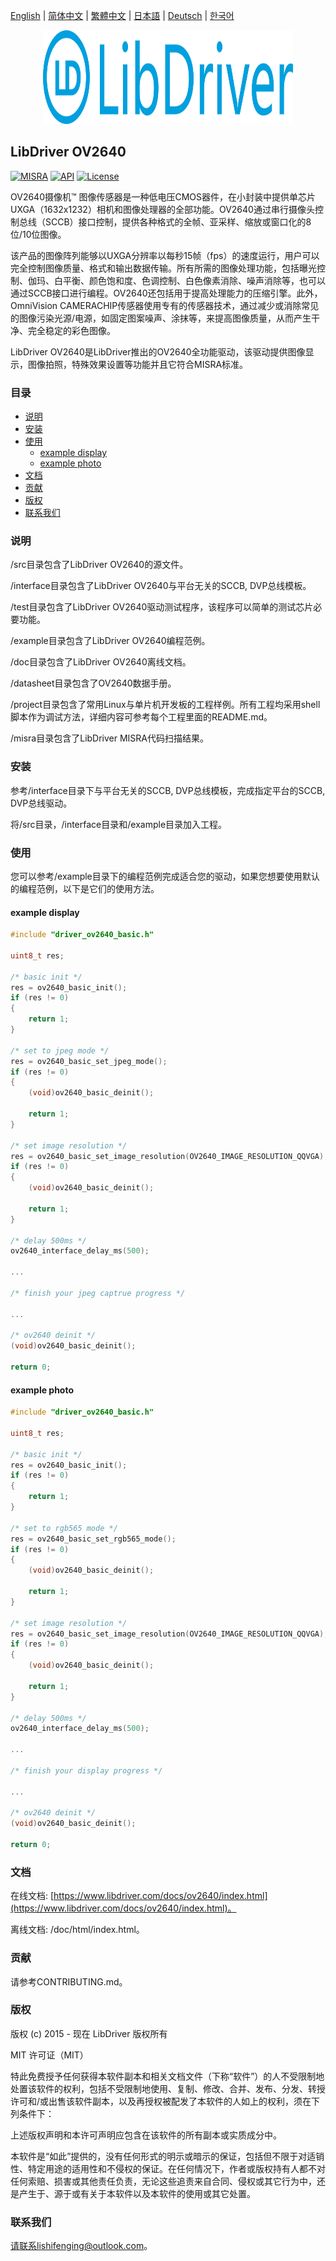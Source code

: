 [English](/README.md) | [ 简体中文](/README_zh-Hans.md) | [繁體中文](/README_zh-Hant.md) | [日本語](/README_ja.md) | [Deutsch](/README_de.md) | [한국어](/README_ko.md)

<div align=center>
<img src="/doc/image/logo.svg" width="400" height="150"/>
</div>

## LibDriver OV2640

[![MISRA](https://img.shields.io/badge/misra-compliant-brightgreen.svg)](/misra/README.md) [![API](https://img.shields.io/badge/api-reference-blue.svg)](https://www.libdriver.com/docs/ov2640/index.html) [![License](https://img.shields.io/badge/license-MIT-brightgreen.svg)](/LICENSE)

OV2640摄像机™ 图像传感器是一种低电压CMOS器件，在小封装中提供单芯片UXGA（1632x1232）相机和图像处理器的全部功能。OV2640通过串行摄像头控制总线（SCCB）接口控制，提供各种格式的全帧、亚采样、缩放或窗口化的8位/10位图像。

该产品的图像阵列能够以UXGA分辨率以每秒15帧（fps）的速度运行，用户可以完全控制图像质量、格式和输出数据传输。所有所需的图像处理功能，包括曝光控制、伽玛、白平衡、颜色饱和度、色调控制、白色像素消除、噪声消除等，也可以通过SCCB接口进行编程。OV2640还包括用于提高处理能力的压缩引擎。此外，OmniVision CAMERACHIP传感器使用专有的传感器技术，通过减少或消除常见的图像污染光源/电源，如固定图案噪声、涂抹等，来提高图像质量，从而产生干净、完全稳定的彩色图像。

LibDriver OV2640是LibDriver推出的OV2640全功能驱动，该驱动提供图像显示，图像拍照，特殊效果设置等功能并且它符合MISRA标准。

### 目录

  - [说明](#说明)
  - [安装](#安装)
  - [使用](#使用)
    - [example display](#example-display)
    - [example photo](#example-photo)
  - [文档](#文档)
  - [贡献](#贡献)
  - [版权](#版权)
  - [联系我们](#联系我们)

### 说明

/src目录包含了LibDriver OV2640的源文件。

/interface目录包含了LibDriver OV2640与平台无关的SCCB, DVP总线模板。

/test目录包含了LibDriver OV2640驱动测试程序，该程序可以简单的测试芯片必要功能。

/example目录包含了LibDriver OV2640编程范例。

/doc目录包含了LibDriver OV2640离线文档。

/datasheet目录包含了OV2640数据手册。

/project目录包含了常用Linux与单片机开发板的工程样例。所有工程均采用shell脚本作为调试方法，详细内容可参考每个工程里面的README.md。

/misra目录包含了LibDriver MISRA代码扫描结果。

### 安装

参考/interface目录下与平台无关的SCCB, DVP总线模板，完成指定平台的SCCB, DVP总线驱动。

将/src目录，/interface目录和/example目录加入工程。

### 使用

您可以参考/example目录下的编程范例完成适合您的驱动，如果您想要使用默认的编程范例，以下是它们的使用方法。

#### example display

```C
#include "driver_ov2640_basic.h"

uint8_t res;

/* basic init */
res = ov2640_basic_init();
if (res != 0)
{
    return 1;
}

/* set to jpeg mode */
res = ov2640_basic_set_jpeg_mode();
if (res != 0)
{
    (void)ov2640_basic_deinit();

    return 1;
}

/* set image resolution */
res = ov2640_basic_set_image_resolution(OV2640_IMAGE_RESOLUTION_QQVGA);
if (res != 0)
{
    (void)ov2640_basic_deinit();

    return 1;
}

/* delay 500ms */
ov2640_interface_delay_ms(500);

...

/* finish your jpeg captrue progress */    

...

/* ov2640 deinit */
(void)ov2640_basic_deinit();

return 0;
```

#### example photo

```C
#include "driver_ov2640_basic.h"

uint8_t res;

/* basic init */
res = ov2640_basic_init();
if (res != 0)
{
    return 1;
}

/* set to rgb565 mode */
res = ov2640_basic_set_rgb565_mode();
if (res != 0)
{
    (void)ov2640_basic_deinit();

    return 1;
}

/* set image resolution */
res = ov2640_basic_set_image_resolution(OV2640_IMAGE_RESOLUTION_QQVGA);
if (res != 0)
{
    (void)ov2640_basic_deinit();

    return 1;
}

/* delay 500ms */
ov2640_interface_delay_ms(500);

...

/* finish your display progress */    

...

/* ov2640 deinit */
(void)ov2640_basic_deinit();

return 0;
```

### 文档

在线文档: [https://www.libdriver.com/docs/ov2640/index.html](https://www.libdriver.com/docs/ov2640/index.html)。

离线文档: /doc/html/index.html。

### 贡献

请参考CONTRIBUTING.md。

### 版权

版权 (c) 2015 - 现在 LibDriver 版权所有

MIT 许可证（MIT）

特此免费授予任何获得本软件副本和相关文档文件（下称“软件”）的人不受限制地处置该软件的权利，包括不受限制地使用、复制、修改、合并、发布、分发、转授许可和/或出售该软件副本，以及再授权被配发了本软件的人如上的权利，须在下列条件下：

上述版权声明和本许可声明应包含在该软件的所有副本或实质成分中。

本软件是“如此”提供的，没有任何形式的明示或暗示的保证，包括但不限于对适销性、特定用途的适用性和不侵权的保证。在任何情况下，作者或版权持有人都不对任何索赔、损害或其他责任负责，无论这些追责来自合同、侵权或其它行为中，还是产生于、源于或有关于本软件以及本软件的使用或其它处置。

### 联系我们

请联系lishifenging@outlook.com。